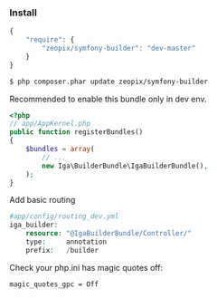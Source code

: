 ### Install

```js
{
    "require": {
        "zeopix/symfony-builder": "dev-master"
    }
}
```

``` bash
$ php composer.phar update zeopix/symfony-builder
```

Recommended to enable this bundle only in dev env.
``` php
<?php
// app/AppKernel.php
public function registerBundles()
{
    $bundles = array(
        // ...
        new Iga\BuilderBundle\IgaBuilderBundle(),
    );
}
```

Add basic routing
``` php
#app/config/routing_dev.yml
iga_builder:
    resource: "@IgaBuilderBundle/Controller/"
    type:     annotation
    prefix:   /builder
```

Check your php.ini has magic quotes off:
``` bash
magic_quotes_gpc = Off
```
